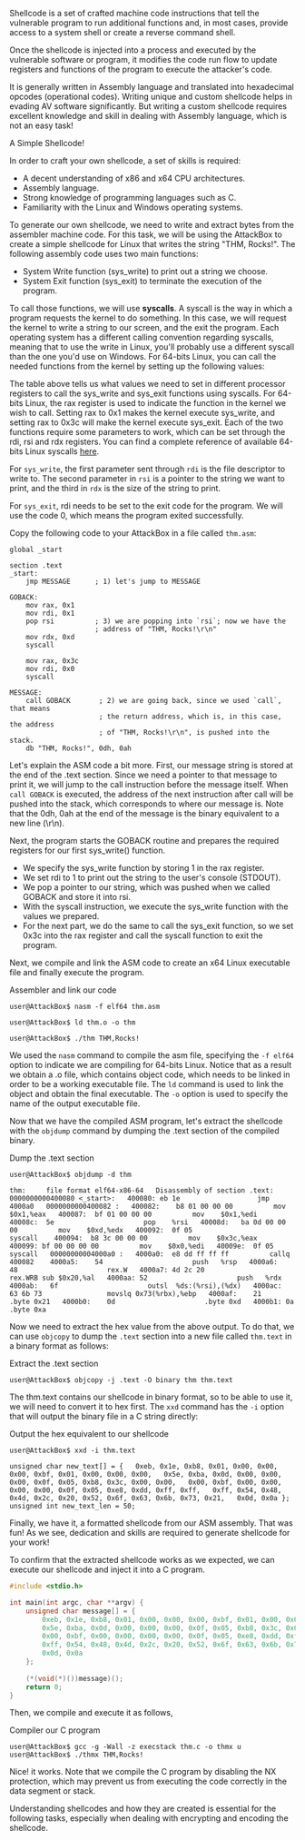 Shellcode is a set of crafted machine code instructions that tell the vulnerable program to run additional functions and, in most cases, provide access to a system shell or create a reverse command shell.

Once the shellcode is injected into a process and executed by the vulnerable software or program, it modifies the code run flow to update registers and functions of the program to execute the attacker's code.

It is generally written in Assembly language and translated into hexadecimal opcodes (operational codes). Writing unique and custom shellcode helps in evading AV software significantly. But writing a custom shellcode requires excellent knowledge and skill in dealing with Assembly language, which is not an easy task! 

A Simple Shellcode!

In order to craft your own shellcode, a set of skills is required:

-   A decent understanding of x86 and x64 CPU architectures.
-   Assembly language.
-   Strong knowledge of programming languages such as C.
-   Familiarity with the Linux and Windows operating systems.

To generate our own shellcode, we need to write and extract bytes from the assembler machine code. For this task, we will be using the AttackBox to create a simple shellcode for Linux that writes the string "THM, Rocks!". The following assembly code uses two main functions:

-   System Write function (sys_write) to print out a string we choose.
-   System Exit function (sys_exit) to terminate the execution of the program.

To call those functions, we will use **syscalls**. A syscall is the way in which a program requests the kernel to do something. In this case, we will request the kernel to write a string to our screen, and the exit the program. Each operating system has a different calling convention regarding syscalls, meaning that to use the write in Linux, you'll probably use a different syscall than the one you'd use on Windows. For 64-bits Linux, you can call the needed functions from the kernel by setting up the following values:
  

The table above tells us what values we need to set in different processor registers to call the sys_write and sys_exit functions using syscalls. For 64-bits Linux, the rax register is used to indicate the function in the kernel we wish to call. Setting rax to 0x1 makes the kernel execute sys_write, and setting rax to 0x3c will make the kernel execute sys_exit. Each of the two functions require some parameters to work, which can be set through the rdi, rsi and rdx registers. You can find a complete reference of available 64-bits Linux syscalls [here](https://blog.rchapman.org/posts/Linux_System_Call_Table_for_x86_64/).

For `sys_write`, the first parameter sent through `rdi` is the file descriptor to write to. The second parameter in `rsi` is a pointer to the string we want to print, and the third in `rdx` is the size of the string to print.

For `sys_exit`, rdi needs to be set to the exit code for the program. We will use the code 0, which means the program exited successfully.

Copy the following code to your AttackBox in a file called `thm.asm`: 

```markup
global _start

section .text
_start:
    jmp MESSAGE      ; 1) let's jump to MESSAGE

GOBACK:
    mov rax, 0x1
    mov rdi, 0x1
    pop rsi          ; 3) we are popping into `rsi`; now we have the
                     ; address of "THM, Rocks!\r\n"
    mov rdx, 0xd
    syscall

    mov rax, 0x3c
    mov rdi, 0x0
    syscall

MESSAGE:
    call GOBACK       ; 2) we are going back, since we used `call`, that means
                      ; the return address, which is, in this case, the address
                      ; of "THM, Rocks!\r\n", is pushed into the stack.
    db "THM, Rocks!", 0dh, 0ah
```

Let's explain the ASM code a bit more. First, our message string is stored at the end of the .text section. Since we need a pointer to that message to print it, we will jump to the call instruction before the message itself. When `call GOBACK` is executed, the address of the next instruction after call will be pushed into the stack, which corresponds to where our message is. Note that the 0dh, 0ah at the end of the message is the binary equivalent to a new line (\r\n).

Next, the program starts the GOBACK routine and prepares the required registers for our first sys_write() function.  

-   We specify the sys_write function by storing 1 in the rax register.
-   We set rdi to 1 to print out the string to the user's console (STDOUT).
-   We pop a pointer to our string, which was pushed when we called GOBACK and store it into rsi.
-   With the syscall instruction, we execute the sys_write function with the values we prepared.
-   For the next part, we do the same to call the sys_exit function, so we set 0x3c into the rax register and call the syscall function to exit the program.

Next, we compile and link the ASM code to create an x64 Linux executable file and finally execute the program.

Assembler and link our code

```
user@AttackBox$ nasm -f elf64 thm.asm 

user@AttackBox$ ld thm.o -o thm 

user@AttackBox$ ./thm THM,Rocks!
```
        

We used the `nasm` command to compile the asm file, specifying the `-f elf64` option to indicate we are compiling for 64-bits Linux. Notice that as a result we obtain a .o file, which contains object code, which needs to be linked in order to be a working executable file. The `ld` command is used to link the object and obtain the final executable. The `-o` option is used to specify the name of the output executable file.

Now that we have the compiled ASM program, let's extract the shellcode with the `objdump` command by dumping the .text section of the compiled binary.

Dump the .text section

```
user@AttackBox$ objdump -d thm 

thm:     file format elf64-x86-64   Disassembly of section .text:  0000000000400080 <_start>:   400080:	eb 1e                	jmp    4000a0   0000000000400082 :   400082:	b8 01 00 00 00       	mov    $0x1,%eax   400087:	bf 01 00 00 00       	mov    $0x1,%edi   40008c:	5e                   	pop    %rsi   40008d:	ba 0d 00 00 00       	mov    $0xd,%edx   400092:	0f 05                	syscall    400094:	b8 3c 00 00 00       	mov    $0x3c,%eax   400099:	bf 00 00 00 00       	mov    $0x0,%edi   40009e:	0f 05                	syscall   00000000004000a0 :   4000a0:	e8 dd ff ff ff       	callq  400082    4000a5:	54                   	push   %rsp   4000a6:	48                   	rex.W   4000a7:	4d 2c 20             	rex.WRB sub $0x20,%al   4000aa:	52                   	push   %rdx   4000ab:	6f                   	outsl  %ds:(%rsi),(%dx)   4000ac:	63 6b 73             	movslq 0x73(%rbx),%ebp   4000af:	21                   	.byte 0x21   4000b0:	0d                   	.byte 0xd   4000b1:	0a                   	.byte 0xa
```
        

Now we need to extract the hex value from the above output. To do that, we can use `objcopy` to dump the `.text` section into a new file called `thm.text` in a binary format as follows:

Extract the .text section

```
user@AttackBox$ objcopy -j .text -O binary thm thm.text
```        

The thm.text contains our shellcode in binary format, so to be able to use it, we will need to convert it to hex first. The `xxd` command has the `-i` option that will output the binary file in a C string directly:

Output the hex equivalent to our shellcode
```
user@AttackBox$ xxd -i thm.text 

unsigned char new_text[] = {   0xeb, 0x1e, 0xb8, 0x01, 0x00, 0x00, 0x00, 0xbf, 0x01, 0x00, 0x00, 0x00,   0x5e, 0xba, 0x0d, 0x00, 0x00, 0x00, 0x0f, 0x05, 0xb8, 0x3c, 0x00, 0x00,   0x00, 0xbf, 0x00, 0x00, 0x00, 0x00, 0x0f, 0x05, 0xe8, 0xdd, 0xff, 0xff,   0xff, 0x54, 0x48, 0x4d, 0x2c, 0x20, 0x52, 0x6f, 0x63, 0x6b, 0x73, 0x21,   0x0d, 0x0a }; unsigned int new_text_len = 50;
```
        

Finally, we have it, a formatted shellcode from our ASM assembly. That was fun! As we see, dedication and skills are required to generate shellcode for your work!

To confirm that the extracted shellcode works as we expected, we can execute our shellcode and inject it into a C program.

```c
#include <stdio.h>

int main(int argc, char **argv) {
    unsigned char message[] = {
        0xeb, 0x1e, 0xb8, 0x01, 0x00, 0x00, 0x00, 0xbf, 0x01, 0x00, 0x00, 0x00,
        0x5e, 0xba, 0x0d, 0x00, 0x00, 0x00, 0x0f, 0x05, 0xb8, 0x3c, 0x00, 0x00,
        0x00, 0xbf, 0x00, 0x00, 0x00, 0x00, 0x0f, 0x05, 0xe8, 0xdd, 0xff, 0xff,
        0xff, 0x54, 0x48, 0x4d, 0x2c, 0x20, 0x52, 0x6f, 0x63, 0x6b, 0x73, 0x21,
        0x0d, 0x0a
    };
    
    (*(void(*)())message)();
    return 0;
}
```

Then, we compile and execute it as follows,

Compiler our C program
```
user@AttackBox$ gcc -g -Wall -z execstack thm.c -o thmx u 
user@AttackBox$ ./thmx THM,Rocks!
   ```   

Nice! it works. Note that we compile the C program by disabling the NX protection, which may prevent us from executing the code correctly in the data segment or stack.

Understanding shellcodes and how they are created is essential for the following tasks, especially when dealing with encrypting and encoding the shellcode.